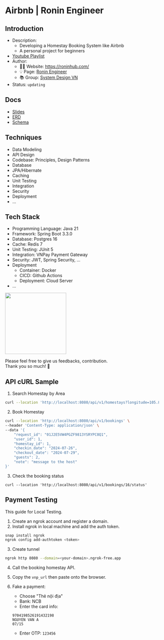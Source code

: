 # Airbnb | Ronin Engineer

## Introduction
- Description:
  - Developing a Homestay Booking System like Airbnb
  - A personal project for beginners
- [Youtube Playlist](https://www.youtube.com/playlist?list=PLzUU_6qfx-go8LjLudLCAXhu39xfS7biz)
- Author:
  - 🧑‍💻 Website: https://roninhub.com/
  - 💡 Page: [Ronin Engineer](https://fb.com/roninengineer)
  - 📚 Group: [System Design VN](https://fb.com/groups/systemdesign.vn)
- Status: `updating`

## Docs
- [Slides](https://drive.google.com/drive/folders/1AbyPadIeoFQJ25iQZwv1sLq-iIol-FNL?usp=sharing)
- [ERD](https://drive.google.com/file/d/14XOV1NbqnQVkuVTLMTmH7dwj1mQtTkfN/view)
- [Schema](./sql/schema.sql)

## Techniques
- Data Modeling
- API Design
- Codebase: Principles, Design Patterns
- Database
- JPA/Hibernate
- Caching
- Unit Testing
- Integration
- Security
- Deployment
- ...

## Tech Stack
- Programming Language: Java 21
- Framework: Spring Boot 3.3.0
- Database: Postgres 16
- Cache: Redis 7
- Unit Testing: JUnit 5
- Integration: VNPay Payment Gateway
- Security: JWT, Spring Security, ...
- Deployment
  - Container: Docker
  - CICD: Github Actions
  - Deployment: Cloud Server
- ...


<img src="./image/ronin_engineer_logo.png" width="200" >

Please feel free to give us feedbacks, contribution. <br>
Thank you so much! 🫶

## API cURL Sample

1. Search Homestay by Area
```bash
curl --location 'http://localhost:8080/api/v1/homestays?longitude=105.85093677113572&latitude=21.00331838574515&radius=1000&checkin_date=2024-07-04&checkout_date=2024-07-07&guests=2'
```
2. Book Homestay
```bash
curl --location 'http://localhost:8080/api/v1/bookings' \
--header 'Content-Type: application/json' \
--data '{
    "request_id": "01J2E5VW4PGZF9813YSRYPC0Q1",
    "user_id": 1,
    "homestay_id": 1,
    "checkin_date": "2024-07-26",
    "checkout_date": "2024-07-29",
    "guests": 2,
    "note": "message to the host"
}'
```

3. Check the booking status
```shell
curl --location 'http://localhost:8080/api/v1/bookings/16/status'
```

## Payment Testing
This guide for Local Testing.

1. Create an ngrok account and register a domain.
2. Install ngrok in local machine and add the auth token.
```bash
snap install ngrok
ngrok config add-authtoken <token>
```
3. Create tunnel
```bash
ngrok http 8080 --domain=<your-domain>.ngrok-free.app
```

4. Call the booking homestay API.

5. Copy the `vnp_url` then paste onto the browser.

6. Fake a payment:
   - Choose "Thẻ nội địa"
   - Bank: NCB
   - Enter the card info:
    ```
    9704198526191432198
    NGUYEN VAN A
    07/15
    ```
   - Enter OTP: `123456`

